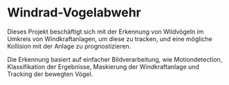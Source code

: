 # Windrad-Vogelabwehr
Dieses Projekt beschäftigt sich mit der Erkennung von Wildvögeln im Umkreis von Windkraftanlagen,
um diese zu tracken, und eine mögliche Kollision mit der Anlage zu prognostizieren.

Die Erkennung basiert auf einfacher Bildverarbeitung, wie Motiondetection, Klassifikation der Ergebnisse,
Maskierung der Windkraftanlage und Tracking der bewegten Vögel.
